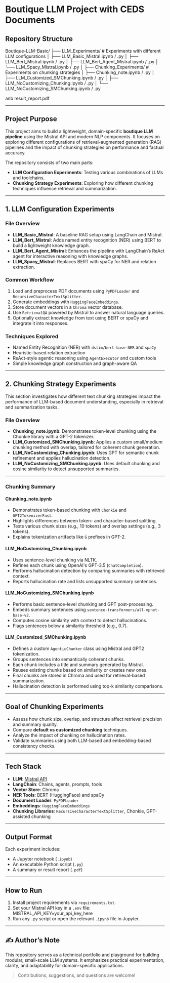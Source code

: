 #  Boutique LLM Project with CEDS Documents

##  Repository Structure

Boutique-LLM-Basic/
├── LLM_Experiments/ # Experiments with different LLM configurations
│ ├── LLM_Basic_Mistral.ipynb / .py
│ ├── LLM_Bert_Mistral.ipynb / .py
│ ├── LLM_Bert_Agent_Mistral.ipynb / .py
│ └── LLM_Spacy_Mistral.ipynb / .py
│
├── Chunking_Experiments/ # Experiments on chunking strategies
│ ├── Chunking_note.ipynb / .py
│ ├── LLM_Customized_SMChunking.ipynb / .py
│ ├── LLM_NoCustomizing_Chunking.ipynb / .py
│ └── LLM_NoCustomizing_SMChunking.ipynb / .py

anb result_report.pdf

---

##  Project Purpose

This project aims to build a lightweight, domain-specific **boutique LLM pipeline** using the Mistral API and modern NLP components. It focuses on exploring different configurations of retrieval-augmented generation (RAG) pipelines and the impact of chunking strategies on performance and factual accuracy.

The repository consists of two main parts:

- **LLM Configuration Experiments**: Testing various combinations of LLMs and toolchains.
- **Chunking Strategy Experiments**: Exploring how different chunking techniques influence retrieval and summarization.

---

##  1. LLM Configuration Experiments

###  File Overview

- **LLM_Basic_Mistral**: A baseline RAG setup using LangChain and Mistral.
- **LLM_Bert_Mistral**: Adds named entity recognition (NER) using BERT to build a lightweight knowledge graph.
- **LLM_Bert_Agent_Mistral**: Enhances the pipeline with LangChain’s ReAct agent for interactive reasoning with knowledge graphs.
- **LLM_Spacy_Mistral**: Replaces BERT with spaCy for NER and relation extraction.

###  Common Workflow

1. Load and preprocess PDF documents using `PyPDFLoader` and `RecursiveCharacterTextSplitter`.
2. Generate embeddings with `HuggingFaceEmbeddings`.
3. Store document vectors in a `Chroma` vector database.
4. Use `RetrievalQA` powered by Mistral to answer natural language queries.
5. Optionally extract knowledge from text using BERT or spaCy and integrate it into responses.

###  Techniques Explored

- Named Entity Recognition (NER) with `dslim/bert-base-NER` and `spaCy`
- Heuristic-based relation extraction
- ReAct-style agentic reasoning using `AgentExecutor` and custom tools
- Simple knowledge graph construction and graph-aware QA

---

##  2. Chunking Strategy Experiments

This section investigates how different text chunking strategies impact the performance of LLM-based document understanding, especially in retrieval and summarization tasks.

###  File Overview

- **Chunking_note.ipynb**: Demonstrates token-level chunking using the Chonkie library with a GPT-2 tokenizer.
- **LLM_Customized_SMChunking.ipynb**: Applies a custom small/medium chunking method with overlap, tailored for coherent chunk generation.
- **LLM_NoCustomizing_Chunking.ipynb**: Uses GPT for semantic chunk refinement and applies hallucination detection.
- **LLM_NoCustomizing_SMChunking.ipynb**: Uses default chunking and cosine similarity to detect unsupported summaries.

---

###  Chunking Summary

####  Chunking_note.ipynb
- Demonstrates token-based chunking with `Chonkie` and `GPT2TokenizerFast`.
- Highlights differences between token- and character-based splitting.
- Tests various chunk sizes (e.g., 10 tokens) and overlap settings (e.g., 3 tokens).
- Explains tokenization artifacts like `Ġ` prefixes in GPT-2.

####  LLM_NoCustomizing_Chunking.ipynb
- Uses sentence-level chunking via NLTK.
- Refines each chunk using OpenAI's GPT-3.5 (`ChatCompletion`).
- Performs hallucination detection by comparing summaries with retrieved context.
- Reports hallucination rate and lists unsupported summary sentences.

####  LLM_NoCustomizing_SMChunking.ipynb
- Performs basic sentence-level chunking and GPT post-processing.
- Embeds summary sentences using `sentence-transformers/all-mpnet-base-v2`.
- Computes cosine similarity with context to detect hallucinations.
- Flags sentences below a similarity threshold (e.g., 0.7).

####  LLM_Customized_SMChunking.ipynb
- Defines a custom `AgenticChunker` class using Mistral and GPT2 tokenization.
- Groups sentences into semantically coherent chunks.
- Each chunk includes a title and summary generated by Mistral.
- Reuses existing chunks based on similarity or creates new ones.
- Final chunks are stored in Chroma and used for retrieval-based summarization.
- Hallucination detection is performed using top-k similarity comparisons.

---

##  Goal of Chunking Experiments

- Assess how chunk size, overlap, and structure affect retrieval precision and summary quality.
- Compare **default vs customized chunking** techniques.
- Analyze the impact of chunking on hallucination rates.
- Validate summaries using both LLM-based and embedding-based consistency checks.

---

##  Tech Stack

- **LLM**: [Mistral API](https://mistral.ai/)
- **LangChain**: Chains, agents, prompts, tools
- **Vector Store**: Chroma
- **NER Tools**: BERT (HuggingFace) and spaCy
- **Document Loader**: `PyPDFLoader`
- **Embeddings**: `HuggingFaceEmbeddings`
- **Chunking Libraries**: `RecursiveCharacterTextSplitter`, Chonkie, GPT-assisted chunking

---

##  Output Format

Each experiment includes:

- A Jupyter notebook (`.ipynb`)
- An executable Python script (`.py`)
- A summary or result report (`.pdf`)

---

##  How to Run

1. Install project requirements via `requirements.txt`.
2. Set your Mistral API key in a `.env` file:
MISTRAL_API_KEY=your_api_key_here
3. Run any `.py` script or open the relevant `.ipynb` file in Jupyter.

---

## ✍ Author’s Note

This repository serves as a technical portfolio and playground for building modular, small-scale LLM systems. It emphasizes practical experimentation, clarity, and adaptability for domain-specific applications.

> Contributions, suggestions, and questions are welcome!